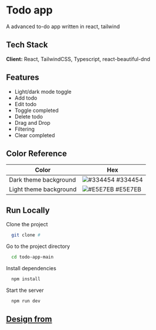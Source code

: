 
# Todo app

A advanced to-do app written in react, tailwind 


## Tech Stack

**Client:** React, TailwindCSS, Typescript, react-beautiful-dnd


## Features

- Light/dark mode toggle
- Add todo
- Edit todo
- Toggle completed
- Delete todo
- Drag and Drop
- Filtering
- Clear completed

## Color Reference

| Color             | Hex                                                                |
| ----------------- | ------------------------------------------------------------------ |
| Dark theme background | ![#334454](https://via.placeholder.com/10/334454?text=+) #334454 |
| Light theme background | ![#E5E7EB](https://via.placeholder.com/10/E5E7EB?text=+) #E5E7EB |

## Run Locally

Clone the project

```bash
  git clone #
```

Go to the project directory

```bash
  cd todo-app-main
```

Install dependencies

```bash
  npm install
```

Start the server

```bash
  npm run dev
```

## [Design from](https://www.frontendmentor.io/challenges/todo-app-Su1_KokOW)
